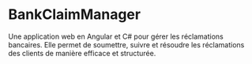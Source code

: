 # BankClaimManager
Une application web en Angular et C# pour gérer les réclamations bancaires. Elle permet de soumettre, suivre et résoudre les réclamations des clients de manière efficace et structurée.
